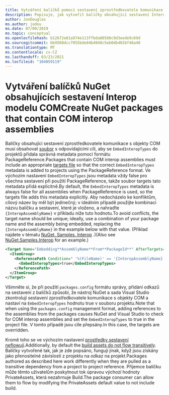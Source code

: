 ```yaml
---
title: Vytváření balíčků pomocí sestavení zprostředkovatele komunikace s objekty COM
description: Popisuje, jak vytvořit balíčky obsahující sestavení Interop modelu COM.
author: JonDouglas
ms.author: jodou
ms.date: 07/09/2019
ms.topic: conceptual
ms.openlocfilehash: b12672e81a974e113ffbda80560c9d3eede9c69d
ms.sourcegitcommit: bb9560dcc7055bde84b4940c5eb0db402bf46a48
ms.translationtype: MT
ms.contentlocale: cs-CZ
ms.lasthandoff: 03/23/2021
ms.locfileid: "104859119"
---
```

# <a name="create-nuget-packages-that-contain-com-interop-assemblies"></a><span data-ttu-id="c65aa-103">Vytváření balíčků NuGet obsahujících sestavení Interop modelu COM</span><span class="sxs-lookup"><span data-stu-id="c65aa-103">Create NuGet packages that contain COM interop assemblies</span></span>

<span data-ttu-id="c65aa-104">Balíčky obsahující sestavení zprostředkovatele komunikace s objekty COM musí obsahovat [soubor](creating-a-package.md#include-msbuild-props-and-targets-in-a-package) s odpovídajícími cíli, aby se `EmbedInteropTypes` do projektů přidala správná metadata pomocí formátu PackageReference.</span><span class="sxs-lookup"><span data-stu-id="c65aa-104">Packages that contain COM interop assemblies must include an appropriate [targets file](creating-a-package.md#include-msbuild-props-and-targets-in-a-package) so that the correct `EmbedInteropTypes` metadata is added to projects using the PackageReference format.</span></span> <span data-ttu-id="c65aa-105">Ve výchozím nastavení `EmbedInteropTypes` jsou metadata vždy false pro všechna sestavení při použití PackageReference, takže soubor targets tato metadata přidá explicitně.</span><span class="sxs-lookup"><span data-stu-id="c65aa-105">By default, the `EmbedInteropTypes` metadata is always false for all assemblies when PackageReference is used, so the targets file adds this metadata explicitly.</span></span> <span data-ttu-id="c65aa-106">Aby nedocházelo ke konfliktům, cílový název by měl být jedinečný; v ideálním případě použijte kombinaci názvu balíčku a sestavení, které je vloženo, a nahraďte `{InteropAssemblyName}` v příkladu níže tuto hodnotu.</span><span class="sxs-lookup"><span data-stu-id="c65aa-106">To avoid conflicts, the target name should be unique; ideally, use a combination of your package name and the assembly being embedded, replacing the `{InteropAssemblyName}` in the example below with that value.</span></span> <span data-ttu-id="c65aa-107">(Příklad najdete v tématu [NuGet. Samples. Interop](https://github.com/NuGet/Samples/tree/main/NuGet.Samples.Interop) .)</span><span class="sxs-lookup"><span data-stu-id="c65aa-107">(Also see [NuGet.Samples.Interop](https://github.com/NuGet/Samples/tree/main/NuGet.Samples.Interop) for an example.)</span></span>

```xml
<Target Name="Embedding**AssemblyName**From**PackageId**" AfterTargets="ResolveReferences" BeforeTargets="FindReferenceAssembliesForReferences">
  <ItemGroup>
    <ReferencePath Condition=" '%(FileName)' == '{InteropAssemblyName}' AND '%(ReferencePath.NuGetPackageId)' == '$(MSBuildThisFileName)' ">
      <EmbedInteropTypes>true</EmbedInteropTypes>
    </ReferencePath>
  </ItemGroup>
</Target>
```

<span data-ttu-id="c65aa-108">Všimněte si, že při použití `packages.config` formátu správy, přidání odkazů na sestavení z balíčků způsobí, že nástroj NuGet a sada Visual Studio zkontrolují sestavení zprostředkovatele komunikace s objekty COM a nastaví na `EmbedInteropTypes` hodnotu true v souboru projektu.</span><span class="sxs-lookup"><span data-stu-id="c65aa-108">Note that when using the `packages.config` management format, adding references to the assemblies from the packages causes NuGet and Visual Studio to check for COM interop assemblies and set the `EmbedInteropTypes` to true in the project file.</span></span> <span data-ttu-id="c65aa-109">V tomto případě jsou cíle přepsány.</span><span class="sxs-lookup"><span data-stu-id="c65aa-109">In this case, the targets are overridden.</span></span>

<span data-ttu-id="c65aa-110">Kromě toho se ve výchozím nastavení [prostředky sestavení neflowují](../consume-packages/package-references-in-project-files.md#controlling-dependency-assets).</span><span class="sxs-lookup"><span data-stu-id="c65aa-110">Additionally, by default the [build assets do not flow transitively](../consume-packages/package-references-in-project-files.md#controlling-dependency-assets).</span></span> <span data-ttu-id="c65aa-111">Balíčky vytvořené tak, jak je zde popsáno, fungují jinak, když jsou získány jako přenositelné závislosti z projektu na odkaz na projekt.</span><span class="sxs-lookup"><span data-stu-id="c65aa-111">Packages authored as described here work differently when they are pulled as a transitive dependency from a project to project reference.</span></span> <span data-ttu-id="c65aa-112">Příjemce balíčku může těmto uživatelům poskytnout tok úpravou výchozí hodnoty PrivateAssets, která nezahrnuje Build.</span><span class="sxs-lookup"><span data-stu-id="c65aa-112">The package consumer can allow them to flow by modifying the PrivateAssets default value to not include build.</span></span>

<a name="creating-the-package"></a>
